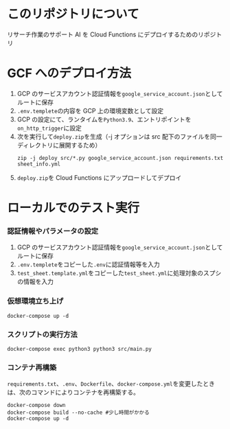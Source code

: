 # このリポジトリについて

リサーチ作業のサポート AI を Cloud Functions にデプロイするためのリポジトリ

# GCF へのデプロイ方法

1. GCP のサービスアカウント認証情報を`google_service_account.json`としてルートに保存
2. `.env.templete`の内容を GCP 上の環境変数として設定
3. GCP の設定にて、ランタイムを`Python3.9`、エントリポイントを`on_http_trigger`に設定
4. 次を実行して`deploy.zip`を生成（-j オプションは src 配下のファイルを同一ディレクトリに展開するため）
   ```shell
   zip -j deploy src/*.py google_service_account.json requirements.txt sheet_info.yml
   ```
5. `deploy.zip`を Cloud Functions にアップロードしてデプロイ

# ローカルでのテスト実行

### 認証情報やパラメータの設定

1. GCP のサービスアカウント認証情報を`google_service_account.json`としてルートに保存
2. `.env.templete`をコピーした`.env`に認証情報等を入力
3. `test_sheet.template.yml`をコピーした`test_sheet.yml`に処理対象のスプシの情報を入力

### 仮想環境立ち上げ

```shell
docker-compose up -d
```

### スクリプトの実行方法

```shell
docker-compose exec python3 python3 src/main.py
```

### コンテナ再構築

`requirements.txt`、`.env`、`Dockerfile`、`docker-compose.yml`を変更したときは、次のコマンドによりコンテナを再構築する。

```shell
docker-compose down
docker-compose build --no-cache #少し時間がかかる
docker-compose up -d
```
